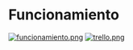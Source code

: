 # Funcionamiento
[![funcionamiento.png](https://i.postimg.cc/6Q73S55B/funcionamiento.png)](https://postimg.cc/VS8m0wCh)
[![trello.png](https://i.postimg.cc/wjnH15gd/trello.png)](https://postimg.cc/xXGB7zXs)
